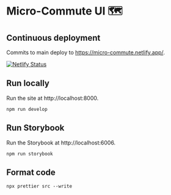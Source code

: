 # Micro-Commute UI 🗺️

## Continuous deployment
Commits to main deploy to https://micro-commute.netlify.app/.

[![Netlify Status](https://api.netlify.com/api/v1/badges/c05aaa12-2d84-44ea-9701-659e93fcdf85/deploy-status)](https://app.netlify.com/sites/micro-commute/deploys)

## Run locally
Run the site at http://localhost:8000.
```shell
npm run develop
```

## Run Storybook
Run the Storybook at http://localhost:6006.
```shell
npm run storybook
```

## Format code
```shell
npx prettier src --write
```
